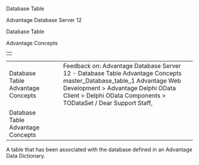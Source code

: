 Database Table




Advantage Database Server 12  

Database Table

Advantage Concepts

|  |
| --- |
|  |

|  |  |  |  |  |
| --- | --- | --- | --- | --- |
| Database Table  Advantage Concepts |  |  | Feedback on: Advantage Database Server 12 - Database Table Advantage Concepts master\_Database\_table\_1 Advantage Web Development > Advantage Delphi OData Client > Delphi OData Components > TODataSet / Dear Support Staff, |  |
| Database Table  Advantage Concepts |  |  |  |  |

A table that has been associated with the database defined in an Advantage Data Dictionary.